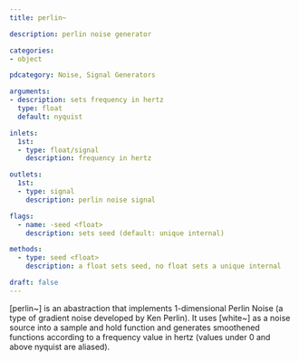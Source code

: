 ```yaml
---
title: perlin~

description: perlin noise generator

categories:
- object

pdcategory: Noise, Signal Generators

arguments:
- description: sets frequency in hertz
  type: float
  default: nyquist

inlets:
  1st:
  - type: float/signal
    description: frequency in hertz

outlets:
  1st:
  - type: signal
    description: perlin noise signal

flags:
  - name: -seed <float>
    description: sets seed (default: unique internal)

methods:
  - type: seed <float>
    description: a float sets seed, no float sets a unique internal

draft: false
---
```


[perlin~] is an abastraction that implements 1-dimensional Perlin Noise (a type of gradient noise developed by Ken Perlin). It uses [white~] as a noise source into a sample and hold function and generates smoothened functions according to a frequency value in hertz (values under 0 and above nyquist are aliased).


